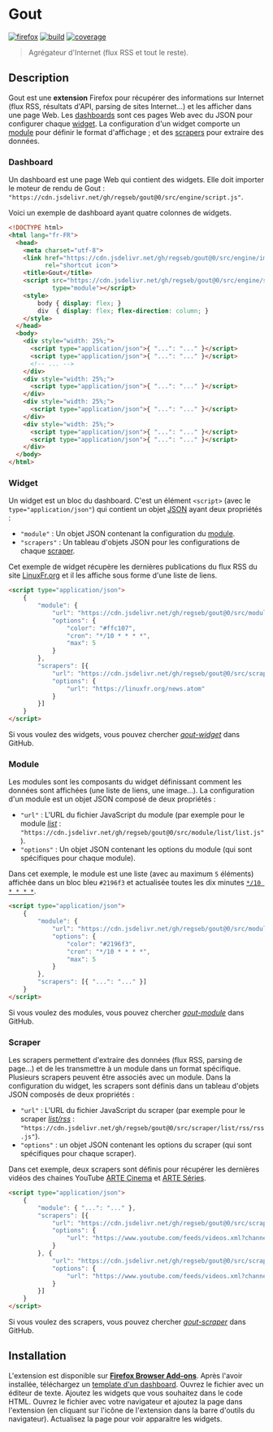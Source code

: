 # Gout

[![firefox][img-firefox]][link-firefox]
[![build][img-build]][link-build]
[![coverage][img-coverage]][link-coverage]

> Agrégateur d'Internet (flux RSS et tout le reste).

## Description

Gout est une **extension** Firefox pour récupérer des informations sur Internet
(flux RSS, résultats d'API, parsing de sites Internet...) et les afficher dans
une page Web. Les [dashboards](#dashboard) sont ces pages Web avec du JSON pour
configurer chaque [widget](#widget). La configuration d'un widget comporte un
[module](#module) pour définir le format d'affichage ; et des
[scrapers](#scraper) pour extraire des données.

### Dashboard

Un dashboard est une page Web qui contient des widgets. Elle doit importer le
moteur de rendu de Gout :
`"https://cdn.jsdelivr.net/gh/regseb/gout@0/src/engine/script.js"`.

Voici un exemple de dashboard ayant quatre colonnes de widgets.

```HTML
<!DOCTYPE html>
<html lang="fr-FR">
  <head>
    <meta charset="utf-8">
    <link href="https://cdn.jsdelivr.net/gh/regseb/gout@0/src/engine/img/icon.svg"
          rel="shortcut icon">
    <title>Gout</title>
    <script src="https://cdn.jsdelivr.net/gh/regseb/gout@0/src/engine/script.js"
            type="module"></script>
    <style>
        body { display: flex; }
        div  { display: flex; flex-direction: column; }
    </style>
  </head>
  <body>
    <div style="width: 25%;">
      <script type="application/json">{ "...": "..." }</script>
      <script type="application/json">{ "...": "..." }</script>
      <!-- ... -->
    </div>
    <div style="width: 25%;">
      <script type="application/json">{ "...": "..." }</script>
    </div>
    <div style="width: 25%;">
      <script type="application/json">{ "...": "..." }</script>
    </div>
    <div style="width: 25%;">
      <script type="application/json">{ "...": "..." }</script>
      <script type="application/json">{ "...": "..." }</script>
    </div>
  </body>
</html>
```

### Widget

Un widget est un bloc du dashboard. C'est un élément `<script>` (avec le
`type="application/json"`) qui contient un objet
[JSON](https://www.json.org/json-fr.html "JavaScript Object Notation") ayant
deux propriétés :

- `"module"` : Un objet JSON contenant la configuration du [module](#module).
- `"scrapers"` : Un tableau d'objets JSON pour les configurations de chaque
  [scraper](#scraper).

Cet exemple de widget récupère les dernières publications du flux RSS du site
[LinuxFr.org](https://linuxfr.org/) et il les affiche sous forme d'une liste de
liens.

```HTML
<script type="application/json">
    {
        "module": {
            "url": "https://cdn.jsdelivr.net/gh/regseb/gout@0/src/module/list/list.js",
            "options": {
                "color": "#ffc107",
                "cron": "*/10 * * * *",
                "max": 5
            }
        },
        "scrapers": [{
            "url": "https://cdn.jsdelivr.net/gh/regseb/gout@0/src/scraper/list/rss/rss.js",
            "options": {
                "url": "https://linuxfr.org/news.atom"
            }
        }]
    }
</script>
```

<!-- Une description détaillée des widgets est disponible sur le site de
     Gout. -->

Si vous voulez des widgets, vous pouvez chercher
[_gout-widget_](https://github.com/search?q=%22gout-widget%22&type=Code&l=Markdown)
dans GitHub.

### Module

Les modules sont les composants du widget définissant comment les données sont
affichées (une liste de liens, une image...). La configuration d'un module est
un objet JSON composé de deux propriétés :

- `"url"` : L'URL du fichier JavaScript du module (par exemple pour le module
  [_list_](https://github.com/regseb/gout/tree/HEAD/src/module/list#readme) :
  `"https://cdn.jsdelivr.net/gh/regseb/gout@0/src/module/list/list.js"`).
- `"options"` : Un objet JSON contenant les options du module (qui sont
  spécifiques pour chaque module).

Dans cet exemple, le module est une liste (avec au maximum `5` éléments)
affichée dans un bloc bleu `#2196f3` et actualisée toutes les dix minutes
[`*/10 * * * *`](https://crontab.guru/#*/10_*_*_*_*).

```HTML
<script type="application/json">
    {
        "module": {
            "url": "https://cdn.jsdelivr.net/gh/regseb/gout@0/src/module/list/list.js",
            "options": {
                "color": "#2196f3",
                "cron": "*/10 * * * *",
                "max": 5
            }
        },
        "scrapers": [{ "...": "..." }]
    }
</script>
```

<!-- Une description détaillée des modules est disponible sur le site de
     Gout. -->

Si vous voulez des modules, vous pouvez chercher
[_gout-module_](https://github.com/search?q=%22gout-module%22&type=Code&l=Markdown)
dans GitHub.

### Scraper

Les scrapers permettent d'extraire des données (flux RSS, parsing de page...) et
de les transmettre à un module dans un format spécifique. Plusieurs scrapers
peuvent être associés avec un module. Dans la configuration du widget, les
scrapers sont définis dans un tableau d'objets JSON composés de deux
propriétés :

- `"url"` : L'URL du fichier JavaScript du scraper (par exemple pour le scraper
  [_list/rss_](https://github.com/regseb/gout/tree/HEAD/src/scraper/list/rss#readme)
  : `"https://cdn.jsdelivr.net/gh/regseb/gout@0/src/scraper/list/rss/rss.js"`).
- `"options"` : un objet JSON contenant les options du scraper (qui sont
  spécifiques pour chaque scraper).

Dans cet exemple, deux scrapers sont définis pour récupérer les dernières vidéos
des chaines YouTube [ARTE Cinema](https://www.youtube.com/c/ARTECinemafrance) et
[ARTE Séries](https://www.youtube.com/c/ARTES%C3%A9ries).

```HTML
<script type="application/json">
    {
        "module": { "...": "..." },
        "scrapers": [{
            "url": "https://cdn.jsdelivr.net/gh/regseb/gout@0/src/scraper/list/rss/rss.js",
            "options": {
                "url": "https://www.youtube.com/feeds/videos.xml?channel_id=UClo03hULFynpoX3w1Jv7fhw",
            }
        }, {
            "url": "https://cdn.jsdelivr.net/gh/regseb/gout@0/src/scraper/list/rss/rss.js",
            "options": {
                "url": "https://www.youtube.com/feeds/videos.xml?channel_id=UCzaf-8cAEiXfynukcmV5MXw"
            }
        }]
    }
</script>
```

<!-- Une description détaillée des scrapers est disponible sur le site de
     Gout. -->

Si vous voulez des scrapers, vous pouvez chercher
[_gout-scraper_](https://github.com/search?q=%22gout-scraper%22&type=Code&l=Markdown)
dans GitHub.

## Installation

L'extension est disponible sur [**Firefox Browser Add-ons**][link-firefox].
Après l'avoir installée, téléchargez un [template d'un
dashboard](https://github.com/regseb/gout/tree/HEAD/template/dashboard).
Ouvrez le fichier avec un éditeur de texte. Ajoutez les widgets que vous
souhaitez dans le code HTML. Ouvrez le fichier avec votre navigateur et ajoutez
la page dans l'extension (en cliquant sur l'icône de l'extension dans la barre
d'outils du navigateur). Actualisez la page pour voir apparaitre les widgets.

[img-firefox]: https://img.shields.io/amo/v/gout.svg?label=add-on&logo=firefox-browser&logoColor=whitesmoke
[img-build]: https://img.shields.io/github/actions/workflow/status/regseb/gout/ci.yml?branch=main&logo=github&logoColor=whitesmoke
[img-coverage]: https://img.shields.io/endpoint?label=coverage&url=https%3A%2F%2Fbadge-api.stryker-mutator.io%2Fgithub.com%2Fregseb%2Fgout%2Fmain&logo=stryker&logoColor=whitesmoke
[link-firefox]: https://addons.mozilla.org/addon/gout/
[link-build]: https://github.com/regseb/gout/actions/workflows/ci.yml?query=branch%3Amain
[link-coverage]: https://dashboard.stryker-mutator.io/reports/github.com/regseb/gout/main

